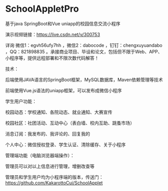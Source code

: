 # SchoolAppletPro
基于java SpringBoot和Vue uniapp的校园信息交流小程序

演示视频链接：https://live.csdn.net/v/300753

详询 微信1：egvh56ufy7hh ，微信2：dabocode ，钉钉：chengxuyuandabo ，QQ：821898835 。承接商业项目、毕设和论文，包括但不限于Web、APP、小程序等，提供远程部署和不限次数代码解答！

技术： 

后端使用JAVA语言的SpringBoot框架，MySQL数据库，Maven依赖管理等技术

前端使用Vue.js语法的uniapp框架，可以发布成微信小程序

学生用户功能：

校园动态：学校通知、各院动态、就业通知、大赛宣传

校园社区：社团活动、互动中心（表白墙、校内互助、跳蚤市场）

消息订阅：我发布的、我评论的、回复我的

个人中心：微信授权登录、学生认证、清除缓存、关于小程序

管理端功能（电脑浏览器端操作）：

管理员可以对以上信息进行管理，增删改查等

管理员和学生用户均为小程序端的版本，传送门：https://github.com/KakarottoCui/SchoolApplet
